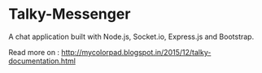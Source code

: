 # Talky-Messenger
A chat application built with Node.js, Socket.io, Express.js and Bootstrap.

Read more on : http://mycolorpad.blogspot.in/2015/12/talky-documentation.html

